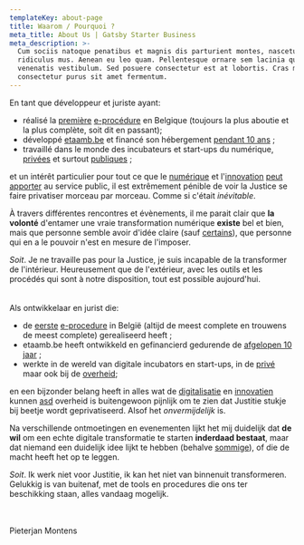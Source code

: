 ```yaml
---
templateKey: about-page
title: Waarom / Pourquoi ?
meta_title: About Us | Gatsby Starter Business
meta_description: >-
  Cum sociis natoque penatibus et magnis dis parturient montes, nascetur
  ridiculus mus. Aenean eu leo quam. Pellentesque ornare sem lacinia quam
  venenatis vestibulum. Sed posuere consectetur est at lobortis. Cras mattis
  consectetur purus sit amet fermentum.
---
```

En tant que développeur et juriste ayant:

* réalisé la [première](https://www.etaamb.be/fr/arrete-royal-du-13-janvier-2014_n2014000018.html) [e-procédure](http://www.raadvst-consetat.be/?page=e-procedure&lang=fr) en Belgique (toujours la plus aboutie et la plus complète, soit dit en passant);
* développé [etaamb.be](https://www.etaamb.be) et financé son hébergement [pendant 10 ans](http://etaamb.blogspot.com/2010/) ;
* travaillé dans le monde des incubateurs et start-ups du numérique, [privées](https://www.thefaktory.com/) et surtout [publiques](https://beta.gouv.fr/) ;

et un intérêt particulier pour tout ce que le [numérique](https://medium.com/@pieterjan_m/innovation-num%C3%A9rique-et-service-public-lapproche-agile-qui-fonctionne-4e1e85f2b4c1?source=friends_link&sk=29a32ba623b24c2e9daf433a53b2141b) et l'[innovation](https://medium.com/@pieterjan_m/innovation-num%C3%A9rique-et-service-public-beta-gouv-fr-8173968c4793?source=friends_link&sk=ace2d7f9bf98d5dcc22b432da10eac74) [peut apporter](https://medium.com/@pieterjan_m/%C3%A9valuer-et-innover-au-sein-du-service-public-3ed951689739?source=friends_link&sk=38b7eae2a50c537f6f2d0480bef310d8) au service public, il est extrêmement pénible de voir la Justice se faire privatiser morceau par morceau. Comme si c'était *inévitable*.

À travers différentes rencontres et évènements, il me parait clair que **la volonté** d'entamer une vraie transformation numérique **existe** bel et bien, mais que personne semble avoir d'idée claire (sauf [certains](https://medium.com/@pieterjan_m/informatiser-la-justice-oui-mais-comment-aef980de0650?source=friends_link&sk=144cf225f230e554680338ba44af90d9)), que personne qui en a le pouvoir n'est en mesure de l'imposer.

*Soit*. Je ne travaille pas pour la Justice, je suis incapable de la transformer de l'intérieur. Heureusement que de l'extérieur, avec les outils et les procédés qui sont à notre disposition, tout est possible aujourd'hui. <br/><br/><br/> Als ontwikkelaar en jurist die:

* de [eerste](https://www.etaamb.be/nl/koninklijk-besluit-van-13-januari-2014_n2014000018.html) [e-procedure](http://www.raadvst-consetat.be/?page=e-procedure&lang=nl) in België (altijd de meest complete en trouwens de meest complete) gerealiseerd heeft ;
* etaamb.be heeft ontwikkeld en gefinancierd gedurende de [afgelopen 10 jaar](http://etaamb.blogspot.com/2010/) ;
* werkte in de wereld van digitale incubators en start-ups, in de [privé](https://www.thefaktory.com/) maar ook bij de [overheid](https://beta.gouv.fr/);

en een bijzonder belang heeft in alles wat de [digitalisatie](https://medium.com/@pieterjan_m/innovation-num%C3%A9rique-et-service-public-lapproche-agile-qui-fonctionne-4e1e85f2b4c1?source=friends_link&sk=29a32ba623b24c2e9daf433a53b2141b) en [innovatien](https://medium.com/@pieterjan_m/innovation-num%C3%A9rique-et-service-public-beta-gouv-fr-8173968c4793?sourcebddb9dcd9?) kunnen [asd](https://medium.com/@pieterjan_m/%C3%A9valuer-et-innover-au-sein-du-service-public-3ed951689739?source=friends_link&sk=38b7eae2a50c537f6f2d0480bef310d8) overheid  is buitengewoon pijnlijk om te zien dat Justitie stukje bij beetje wordt geprivatiseerd. Alsof het  *onvermijdelijk*  is.

Na verschillende ontmoetingen en evenementen lijkt het mij duidelijk dat **de wil** om een ​​echte digitale transformatie te starten **inderdaad bestaat**, maar dat niemand een duidelijk idee lijkt te hebben (behalve [sommige](https://medium.com/@pieterjan_m/informatisering-van-justitie-ja-maar-hoe-db906c9a7e4e?source=friends_link&sk=107f1eaa39aef92ec2b189ff288bf65a)), of die de macht heeft het op te leggen.

*Soit*. Ik werk niet voor Justitie, ik kan het niet van binnenuit transformeren. Gelukkig is van buitenaf, met de tools en procedures die ons ter beschikking staan, alles vandaag mogelijk. <br/><br/><br/>

Pieterjan Montens